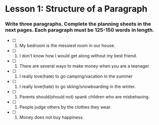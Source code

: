 # Lesson 1: Structure of a Paragraph

### Write three paragraphs. Complete the planning sheets in the next pages. Each paragraph must be 125-150 words in length.
 
- [ ] 1. My bedroom is the messiest room in our house.
- [ ] 1. I don't know how I would get along without my best friend.
- [ ] 1. There are several ways to make money when you are a teenager.
- [ ] 1. I really love(hate) to go camping/vacation in the summer
- [ ] 1. I really love(hate) to go skiing/snowboarding in the winter.
- [ ] 1. Parents should(should not) spank children who are misbehaving.
- [ ] 1. People judge others by the clothes they wear.
- [ ] 1. Money does not buy happiness.